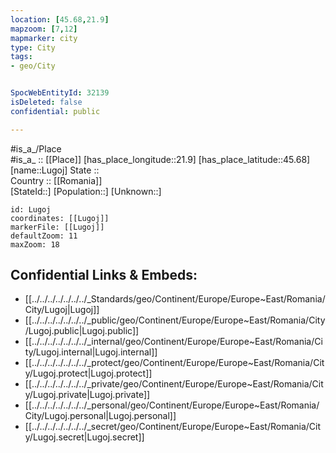 ```yaml
---
location: [45.68,21.9] 
mapzoom: [7,12] 
mapmarker: city 
type: City
tags:
- geo/City


SpocWebEntityId: 32139
isDeleted: false
confidential: public

---
```

#is_a_/Place  
#is_a_ :: [[Place]] 
[has_place_longitude::21.9] 
[has_place_latitude::45.68] 
[name::Lugoj] 
State ::  
Country :: [[Romania]]  
[StateId::] 
[Population::] 
[Unknown::] 


```leaflet
id: Lugoj
coordinates: [[Lugoj]] 
markerFile: [[Lugoj]] 
defaultZoom: 11 
maxZoom: 18
```


## Confidential Links & Embeds: 
- [[../../../../../../../_Standards/geo/Continent/Europe/Europe~East/Romania/City/Lugoj|Lugoj]] 
- [[../../../../../../../_public/geo/Continent/Europe/Europe~East/Romania/City/Lugoj.public|Lugoj.public]] 
- [[../../../../../../../_internal/geo/Continent/Europe/Europe~East/Romania/City/Lugoj.internal|Lugoj.internal]] 
- [[../../../../../../../_protect/geo/Continent/Europe/Europe~East/Romania/City/Lugoj.protect|Lugoj.protect]] 
- [[../../../../../../../_private/geo/Continent/Europe/Europe~East/Romania/City/Lugoj.private|Lugoj.private]] 
- [[../../../../../../../_personal/geo/Continent/Europe/Europe~East/Romania/City/Lugoj.personal|Lugoj.personal]] 
- [[../../../../../../../_secret/geo/Continent/Europe/Europe~East/Romania/City/Lugoj.secret|Lugoj.secret]] 
